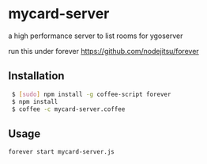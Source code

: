 mycard-server
=============
a high performance server to list rooms for ygoserver

run this under forever https://github.com/nodejitsu/forever

## Installation

``` bash
 $ [sudo] npm install -g coffee-script forever
 $ npm install
 $ coffee -c mycard-server.coffee
```

## Usage
``` bash
forever start mycard-server.js
```
